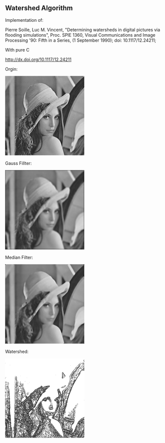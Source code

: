 ## Watershed Algorithm

Implementation of:

Pierre Soille, Luc M. Vincent, "Determining watersheds in digital pictures via flooding simulations", Proc. SPIE 1360, Visual Communications and Image Processing '90: Fifth in a Series, (1 September 1990); doi: 10.1117/12.24211;

With pure C

 http://dx.doi.org/10.1117/12.24211

Orgin:

<img src=".\img\Lenna grey.bmp" style="zoom:50%;" />

Gauss Fillter:

<img src=".\img\Lenna grey gauss.bmp" style="zoom:50%;" />

Median Filter:

<img src=".\img\Lenna grey median.bmp" style="zoom:50%;" />

Watershed:

<img src=".\img\Lenna ws.bmp" style="zoom:50%;" />

